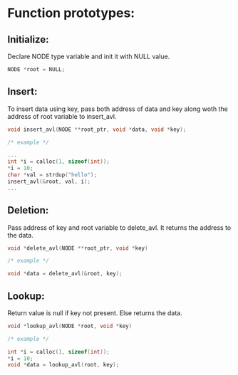 Function prototypes:
====================

Initialize:
-----------

Declare NODE type variable and init it with NULL value.


```c
NODE *root = NULL;
```

Insert:
-------

To insert data using key, pass both address of data and key along woth the
address of root variable to insert_avl.

```c
void insert_avl(NODE **root_ptr, void *data, void *key);

/* example */

...
int *i = calloc(1, sizeof(int));
*i = 10;
char *val = strdup("hello");
insert_avl(&root, val, i);
...
```

Deletion:
---------

Pass address of key and root variable to delete_avl. It returns the address to
the data.

```c
void *delete_avl(NODE **root_ptr, void *key)

/* example */

void *data = delete_avl(&root, key);
```

Lookup:
-------

Return value is null if key not present. Else returns the data.

```c
void *lookup_avl(NODE *root, void *key)

/* example */

int *i = calloc(1, sizeof(int));
*i = 10;
void *data = lookup_avl(root, key);
```
